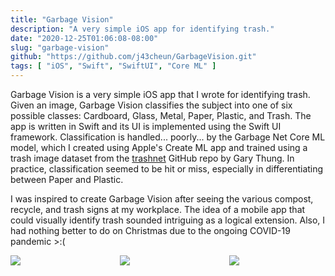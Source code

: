 ```yaml
---
title: "Garbage Vision"
description: "A very simple iOS app for identifying trash."
date: "2020-12-25T01:06:08-08:00"
slug: "garbage-vision"
github: "https://github.com/j43cheun/GarbageVision.git"
tags: [ "iOS", "Swift", "SwiftUI", "Core ML" ]
---
```


Garbage Vision is a very simple iOS app that I wrote for identifying trash.
Given an image, Garbage Vision classifies the subject into one of six possible
classes: Cardboard, Glass, Metal, Paper, Plastic, and Trash. The app is written
in Swift and its UI is implemented using the Swift UI framework. Classification
is handled... poorly... by the Garbage Net Core ML model, which I created using
Apple's Create ML app and trained using a trash image dataset from the
[trashnet](https://github.com/garythung/trashnet.git) GitHub repo by Gary
Thung. In practice, classification seemed to be hit or miss, especially in
differentiating between Paper and Plastic.

I was inspired to create Garbage Vision after seeing the various
compost, recycle, and trash signs at my workplace. The idea of a mobile app
that could visually identify trash sounded intriguing as a logical extension.
Also, I had nothing better to do on Christmas due to the ongoing COVID-19
pandemic \>:(

<div class="columns mt-5">
  <div class="column">
    <img src="/projects/garbage-vision/img/main-screen.PNG">
  </div>
  <div class="column">
    <img src="/projects/garbage-vision/img/classification.PNG">
  </div>
  <div class="column">
    <img src="/projects/garbage-vision/img/confidence-scores.PNG">
  </div>
</div>

